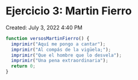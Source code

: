 # Ejercicio 3: Martin Fierro

Created: July 3, 2022 4:40 PM

```jsx
function versosMartinFierro() {
  imprimir("Aquí me pongo a cantar");
  imprimir("Al compás de la vigüela;");
  imprimir("Que el hombre que lo desvela");
  imprimir("Una pena extraordinaria");
  return 0;
}
```